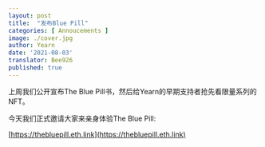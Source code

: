 ```yaml
---
layout: post
title:  "发布Blue Pill"
categories: [ Annoucements ]
image: ./cover.jpg
author: Yearn
date: '2021-08-03'
translator: Bee926
published: true
---
```


上周我们公开宣布The Blue Pill书，然后给Yearn的早期支持者抢先看限量系列的NFT。

今天我们正式邀请大家来亲身体验The Blue Pill:

[https://thebluepill.eth.link](https://thebluepill.eth.link)
